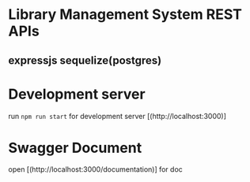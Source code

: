 # Library Management System REST APIs

## expressjs sequelize(postgres)

# Development server

run `npm run start` for development server [(http://localhost:3000)]

# Swagger Document

open [(http://localhost:3000/documentation)] for doc
